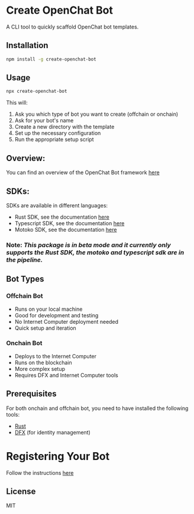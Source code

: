 # Create OpenChat Bot

A CLI tool to quickly scaffold OpenChat bot templates.

## Installation

```bash
npm install -g create-openchat-bot
```

## Usage

```bash
npx create-openchat-bot
```

This will:
1. Ask you which type of bot you want to create (offchain or onchain)
2. Ask for your bot's name
3. Create a new directory with the template
4. Set up the necessary configuration
5. Run the appropriate setup script

## Overview: 
You can find an overview of the OpenChat Bot framework [here](https://github.com/open-chat-labs/open-chat-bots/blob/main/OVERVIEW.md)

## SDKs: 
SDKs are available in different languages: 
- Rust SDK, see the documentation [here](https://github.com/open-chat-labs/open-chat-bots/blob/main/rs/README.md)
- Typescript SDK, see the documentation [here](https://github.com/open-chat-labs/open-chat-bots/blob/main/ts/README.md)
- Motoko SDK, see the documentation [here](https://github.com/open-chat-labs/open-chat-bots/blob/main/motoko/README.md)


### Note: _This package is in beta mode and it currently only supports the Rust SDK, the motoko and typescript sdk are in the pipeline._

## Bot Types

### Offchain Bot
- Runs on your local machine
- Good for development and testing
- No Internet Computer deployment needed
- Quick setup and iteration

### Onchain Bot
- Deploys to the Internet Computer
- Runs on the blockchain
- More complex setup
- Requires DFX and Internet Computer tools

## Prerequisites

For both onchain and offchain bot, you need to have installed the following tools: 
- [Rust](https://www.rust-lang.org/tools/install)
- [DFX](https://internetcomputer.org/docs/current/developer-docs/setup/install/) (for identity management)

# Registering Your Bot

Follow the instructions [here](https://github.com/ICP-HUBS-DevRels-Syndicate/openchat-bots/blob/main/REGISTER-BOT.md)

## License

MIT 